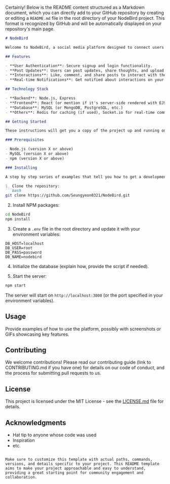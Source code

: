 Certainly! Below is the README content structured as a Markdown document, which you can directly add to your GitHub repository by creating or editing a `README.md` file in the root directory of your NodeBird project. This format is recognized by GitHub and will be automatically displayed on your repository's main page.

```markdown
# NodeBird

Welcome to NodeBird, a social media platform designed to connect users through the sharing of updates, insights, and moments. Built with Node.js, this project demonstrates a robust application architecture, leveraging some of the latest technologies in web development.

## Features

- **User Authentication**: Secure signup and login functionality.
- **Post Updates**: Users can post updates, share thoughts, and upload images.
- **Interactions**: Like, comment, and share posts to interact with the community.
- **Real-time Notifications**: Get notified about interactions on your posts instantly.

## Technology Stack

- **Backend**: Node.js, Express
- **Frontend**: React (or mention if it's server-side rendered with EJS, Pug, etc.)
- **Database**: MySQL (or MongoDB, PostgreSQL, etc.)
- **Others**: Redis for caching (if used), Socket.io for real-time communication (if used)

## Getting Started

These instructions will get you a copy of the project up and running on your local machine for development and testing purposes.

### Prerequisites

- Node.js (version X or above)
- MySQL (version X or above)
- npm (version X or above)

### Installing

A step by step series of examples that tell you how to get a development environment running.

1. Clone the repository:
```bash
git clone https://github.com/Seungyeon0321/NodeBird.git
```

2. Install NPM packages:
```bash
cd NodeBird
npm install
```

3. Create a `.env` file in the root directory and update it with your environment variables:
```plaintext
DB_HOST=localhost
DB_USER=root
DB_PASS=password
DB_NAME=nodebird
```

4. Initialize the database (explain how, provide the script if needed).

5. Start the server:
```bash
npm start
```
The server will start on `http://localhost:3000` (or the port specified in your environment variables).

## Usage

Provide examples of how to use the platform, possibly with screenshots or GIFs showcasing key features.

## Contributing

We welcome contributions! Please read our contributing guide (link to CONTRIBUTING.md if you have one) for details on our code of conduct, and the process for submitting pull requests to us.

## License

This project is licensed under the MIT License - see the [LICENSE.md](LICENSE) file for details.

## Acknowledgments

- Hat tip to anyone whose code was used
- Inspiration
- etc.
```

Make sure to customize this template with actual paths, commands, versions, and details specific to your project. This README template aims to make your project approachable and easy to understand, providing a great starting point for community engagement and collaboration.
